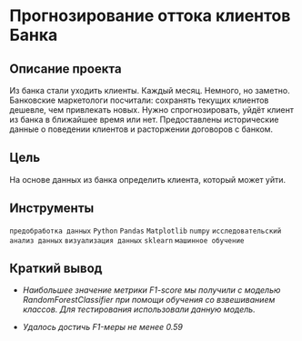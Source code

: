 # Прогнозирование оттока клиентов Банка
## Описание проекта <br>
Из банка стали уходить клиенты. Каждый месяц. Немного, но заметно. Банковские маркетологи посчитали: сохранять текущих клиентов дешевле, чем привлекать новых.
Нужно спрогнозировать, уйдёт клиент из банка в ближайшее время или нет. Предоставлены исторические данные о поведении клиентов и расторжении договоров с банком.

## Цель
На основе данных из банка определить клиента, который может уйти.


## Инструменты
`предобработка данных`
`Python`
`Pandas`
`Matplotlib`
`numpy`
`исследовательский анализ данных`
`визуализация данных`
`sklearn` 
`машинное обучение`

## Краткий вывод
<i> 
  
- Наибольшее значение метрики F1-score мы получили с моделью RandomForestClassifier при помощи обучения со взвешиванием классов. Для тестирования использовали данную модель.

- Удалось достичь F1-меры не менее 0.59
</i>


